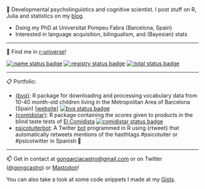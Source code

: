  :orange_book: Developmental psycholinguistics and cognitive scientist. I post stuff on R, Julia and statistics on my [blog](https://gongcastro.github.io/post/).

* Doing my PhD at Universitat Pompeu Fabra (Barcelona, Spain)
* Interested in language acquisition, bilingualism, and (Bayesian) stats

---

 :rocket:  Find me in [r-universe](https://ropenspain.r-universe.dev/comidistar)!
 
[![:name status badge](https://gongcastro.r-universe.dev/badges/:name)](https://gongcastro.r-universe.dev)
[![:registry status badge](https://gongcastro.r-universe.dev/badges/:registry)](https://gongcastro.r-universe.dev)
[![:total status badge](https://gongcastro.r-universe.dev/badges/:total)](https://gongcastro.r-universe.dev)

---

:clipboard: Portfolio:

* [{bvq}](https://github.com/gongcastro/bvqdev): R package for downloading and processing vocabulary data from 10-40 month-old children living in the Metropolitan Area of Barcelona (Spain) [[website](https://gongcastro.github.io/bvq/)] [![bvq status badge](https://gongcastro.r-universe.dev/badges/bvq)](https://gongcastro.r-universe.dev)
* [{comidistar}](https://github.com/gongcastro/comidistar): R package containing the scores given to products in the blind taste tests of [El Comidista](https://elcomidista.elpais.com/) [![comidistar status badge](https://ropenspain.r-universe.dev/badges/comidistar)](https://ropenspain.r-universe.dev)
* [psicotuiterbot](https://github.com/gongcastro/psicotuiterbot): A Twitter [bot](https://twitter.com/psicotuiterbot) programmed in R using {rtweet} that automatically retweets mentions of the hasthtags #psicotuiter or #psicotwitter in Spanish :robot:
 
 ---
 
:mailbox: Get in contact at [gongarciacastro@gmail.com](mailto:gongarciacastro@gmail.com) or on Twitter ([@gongcastro](https://twitter.com/gongcastro)) or <a rel="me" href="https://fediscience.org/@gongcastro">Mastodon</a>!

You can also take a look at some code snippets I made at my [Gists](https://gist.github.com/gongcastro).


